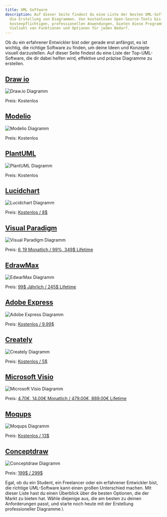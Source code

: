 ```yaml
---
title: UML Software
description: Auf dieser Seite findest du eine Liste der besten UML-Software für
  die Erstellung von Diagrammen. Von kostenlosen Open-Source-Tools bis hin zu
  kostenpflichtigen, professionellen Anwendungen, bieten diese Programme eine
  Vielzahl von Funktionen und Optionen für jeden Bedarf.
---
```

Ob du ein erfahrener Entwickler bist oder gerade erst anfängst, es ist wichtig, die richtige Software zu finden, um deine Ideen und Konzepte visuell darzustellen. Auf dieser Seite findest du eine Liste der Top-UML-Software, die dir dabei helfen wird, effektive und präzise Diagramme zu erstellen.

## [Draw io](https://www.drawio.com/)

![Draw.io Diagramm](https://www.drawio.com/assets/svg/home-dia2.svg)

Preis: Kostenlos

## [Modelio](https://www.modelio.org/)

![Modelio Diagramm](https://www.modelio.org/page_redirection/resources/modelio-screenshot.png)

Preis: Kostenlos

## [PlantUML](https://plantuml.com/de/)

![PlantUML Diagramm](https://blog.jetbrains.com/wp-content/uploads/2020/07/plantuml-sample.png)

Preis: Kostenlos

## [Lucidchart](https://www.lucidchart.com/pages/product)

![Lucidchart Diagramm](https://cdn-cashy-static-assets.lucidchart.com/marketing/pages/chart/product-page/1-product_overview-hero-640x430@2x.png)

Preis: [Kostenlos / 8$](https://lucid.app/pricing/lucidchart)

## [Visual Paradigm](https://www.visual-paradigm.com/features/uml-tool/)

![Visual Paradigm Diagramm](https://cdn-images.visual-paradigm.com/features/v14/3/uml-and-sysml-tools/use-case-diagram.png)

Preis: [6$, 19$ Monatlich / 99%, 349$ Lifetime](https://www.visual-paradigm.com/shop/vp.jsp)

## [EdrawMax](https://www.edrawsoft.com/tour/edrawmax.html)

![EdwarMax Diagramm](https://images.edrawsoft.com/articles/uml-diagram-tool/part2.png)

Preis: [99$ Jährlich / 245$ Lifetime](https://www.edrawsoft.com/store.html)

## [Adobe Express](https://www.adobe.com/express/create/chart)

![Adobe Express Diagramm](https://www.adobe.com/express/media_1e794b77d86a3cc74eea0c8a53c0efa4ce7102411.jpeg?width=1200&format=pjpg&optimize=medium)

Preis: [Kostenlos / 9.99$](https://www.adobe.com/express/pricing)

## [Creately](https://creately.com/lp/uml-diagram-tool)

![Creately Diagramm](https://creately.com/static/assets/landing-3/content-images/uml-diagram-tool/model-software-systems.webp)

Preis: [Kostenlos / 5$](https://creately.com/plans/)

## [Microsoft Visio](https://www.microsoft.com/de-de/microsoft-365/visio/flowchart-software)

![Microsoft Visio Diagramm](https://support.content.office.net/de-de/media/059846e7-c496-4ad3-8bb3-c50ef30932a8.png)

Preis: [4.70€, 14.00€ Monatlich / 479.00€, 889.00€ Lifetime](https://www.microsoft.com/de-de/microsoft-365/visio/microsoft-visio-plans-and-pricing-compare-visio-options)

## [Moqups](https://moqups.com/uml-diagram-tool/)

![Moqups Diagramm](https://moqups.com/img/mqlps/images/uml-diagram-tool/hero-image.png)

Preis: [Kostenlos / 13$](https://moqups.com/pricing/)

## [Conceptdraw](https://www.conceptdraw.com/products/drawing-tool)

![Conceptdraw Diagramm](https://www.conceptdraw.com/products/images/cd/conceptdraw_diagram_fowchart_maker.png)

Preis: [199$ / 299$](https://my.conceptdraw.com/buy/pricing_purchasing.php)

Egal, ob du ein Student, ein Freelancer oder ein erfahrener Entwickler bist, die richtige UML-Software kann einen großen Unterschied machen. Mit dieser Liste hast du einen Überblick über die besten Optionen, die der Markt zu bieten hat. Wähle diejenige aus, die am besten zu deinen Anforderungen passt, und starte noch heute mit der Erstellung professioneller Diagramme.\
